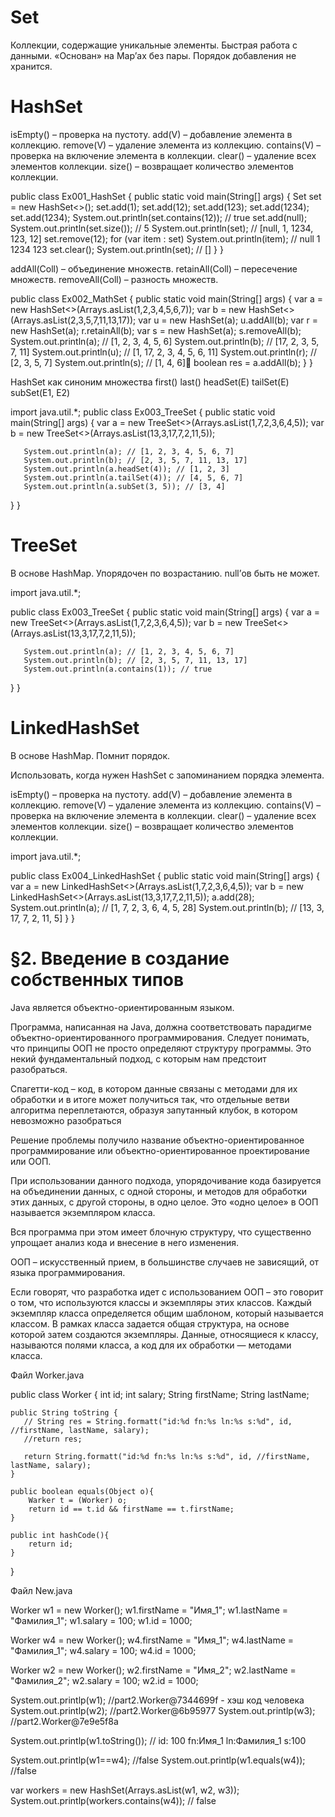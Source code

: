 # Set

Коллекции, содержащие уникальные элементы. 
Быстрая работа с данными.
«Основан» на Map’ах без пары.
Порядок добавления не хранится.

# HashSet

isEmpty() – проверка на пустоту.
add(V) – добавление элемента в коллекцию.
remove(V) – удаление элемента из коллекцию.
contains(V) – проверка на включение элемента в коллекции.
clear() – удаление всех элементов коллекции.
size() – возвращает количество элементов коллекции.

public class Ex001_HashSet {
  public static void main(String[] args) {
    Set<Integer> set = new HashSet<>();
    set.add(1); set.add(12); set.add(123);
    set.add(1234); set.add(1234);
    System.out.println(set.contains(12)); // true
    set.add(null);
    System.out.println(set.size()); // 5
    System.out.println(set); // [null, 1, 1234, 123, 12]
    set.remove(12);
    for (var item : set) System.out.println(item); // null 1 1234 123
    set.clear();
    System.out.println(set); // []
   }
}

addAll(Coll) – объединение множеств.
retainAll(Coll) – пересечение множеств.
removeAll(Coll) – разность множеств.

public class Ex002_MathSet {
   public static void main(String[] args) {
       var a = new HashSet<>(Arrays.asList(1,2,3,4,5,6,7));
       var b = new HashSet<>(Arrays.asList(2,3,5,7,11,13,17));
       var u = new HashSet<Integer>(a); u.addAll(b);
       var r = new HashSet<Integer>(a); r.retainAll(b);
       var s = new HashSet<Integer>(a); s.removeAll(b);
       System.out.println(a); // [1, 2, 3, 4, 5, 6]
       System.out.println(b); // [17, 2, 3, 5, 7, 11]
       System.out.println(u); // [1, 17, 2, 3, 4, 5, 6, 11]
       System.out.println(r); // [2, 3, 5, 7]
       System.out.println(s); // [1, 4, 6]       boolean res = a.addAll(b);
   }
}

HashSet как синоним множества
first()
last()
headSet(E)
tailSet(E)
subSet(E1, E2)

import java.util.*;
public class Ex003_TreeSet {
   public static void main(String[] args) {
       var a = new TreeSet<>(Arrays.asList(1,7,2,3,6,4,5));
       var b = new TreeSet<>(Arrays.asList(13,3,17,7,2,11,5));

       System.out.println(a); // [1, 2, 3, 4, 5, 6, 7]
       System.out.println(b); // [2, 3, 5, 7, 11, 13, 17]
       System.out.println(a.headSet(4)); // [1, 2, 3]
       System.out.println(a.tailSet(4)); // [4, 5, 6, 7]
       System.out.println(a.subSet(3, 5)); // [3, 4]
   }
}

# TreeSet
В основе HashMap.
Упорядочен по возрастанию.
null’ов быть не может.

import java.util.*;

public class Ex003_TreeSet {
   public static void main(String[] args) {
       var a = new TreeSet<>(Arrays.asList(1,7,2,3,6,4,5));
       var b = new TreeSet<>(Arrays.asList(13,3,17,7,2,11,5));

       System.out.println(a); // [1, 2, 3, 4, 5, 6, 7]
       System.out.println(b); // [2, 3, 5, 7, 11, 13, 17]
       System.out.println(a.contains(1)); // true
   }
}

# LinkedHashSet

В основе HashMap.
Помнит порядок.

Использовать, когда нужен HashSet с запоминанием порядка элемента.

isEmpty() – проверка на пустоту.
add(V) – добавление элемента в коллекцию.
remove(V) – удаление элемента из коллекцию.
contains(V) – проверка на включение элемента в коллекции.
clear() – удаление всех элементов коллекции.
size() – возвращает количество элементов коллекции.

import java.util.*;

public class Ex004_LinkedHashSet {
   public static void main(String[] args) {
       var a = new LinkedHashSet<>(Arrays.asList(1,7,2,3,6,4,5));
       var b = new LinkedHashSet<>(Arrays.asList(13,3,17,7,2,11,5));
       a.add(28);
       System.out.println(a); // [1, 7, 2, 3, 6, 4, 5, 28]
       System.out.println(b); // [13, 3, 17, 7, 2, 11, 5]
   }
}

# §2. Введение в создание собственных типов

Java является объектно-ориентированным языком. 

Программа, написанная на Java, должна соответствовать 
парадигме объектно-ориентированного программирования. 
Следует понимать, что принципы ООП не просто определяют 
структуру программы. Это некий фундаментальный подход, 
с которым нам предстоит разобраться.

Спагетти-код – код, в котором данные связаны с методами 
для их обработки и в итоге может получиться так, что отдельные 
ветви алгоритма переплетаются, образуя запутанный клубок, 
в котором невозможно разобраться

Решение проблемы получило название объектно-ориентированное программирование или объектно-ориентированное проектирование или ООП.

При использовании данного подхода, упорядочивание кода базируется 
на объединении данных, с одной стороны, и методов для обработки этих 
данных, с другой стороны, в одно целое. Это «одно целое» в ООП называется экземпляром класса. 

Вся программа при этом имеет блочную структуру, что существенно упрощает анализ кода и внесение в него изменения.

ООП – искусственный прием, в большинстве случаев не зависящий, от языка программирования.

Если говорят, что разработка идет с использованием ООП – это говорит о том, что используются классы и экземпляры этих классов.
Каждый экземпляр класса определяется общим шаблоном, который называется классом. 
В рамках класса задается общая структура, на основе которой затем создаются экземпляры. 
Данные, относящиеся к классу, называются полями класса, а код для их обработки — методами класса.

Файл Worker.java

public class Worker {
    int id;
    int salary;
    String firstName;
    String lastName;
    
    public String toString {
       // String res = String.formatt("id:%d fn:%s ln:%s s:%d", id, //firstName, lastName, salary);
       //return res;
       
       return String.formatt("id:%d fn:%s ln:%s s:%d", id, //firstName, lastName, salary);
    }
    
    public boolean equals(Object o){
        Warker t = (Worker) o;
        return id == t.id && firstName == t.firstName;
    }
    
    public int hashCode(){
        return id;
    }
}

Файл New.java

Worker w1 = new Worker();
w1.firstName = "Имя_1";
w1.lastName = "Фамилия_1";
w1.salary = 100;
w1.id = 1000;

Worker w4 = new Worker();
w4.firstName = "Имя_1";
w4.lastName = "Фамилия_1";
w4.salary = 100;
w4.id = 1000;

Worker w2 = new Worker();
w2.firstName = "Имя_2";
w2.lastName = "Фамилия_2";
w2.salary = 100;
w2.id = 1000;

System.out.printlp(w1); //part2.Worker@7344699f  - хэш код человека
System.out.printlp(w2); //part2.Worker@6b95977
System.out.printlp(w3); //part2.Worker@7e9e5f8a

System.out.printlp(w1.toString()); // id: 100 fn:Имя_1 ln:Фамилия_1 s:100

System.out.printlp(w1==w4); //false 
System.out.printlp(w1.equals(w4));  //false

var workers = new HashSet<Worker>(Arrays.asList(w1, w2, w3));
System.out.printlp(workers.contains(w4)); // false